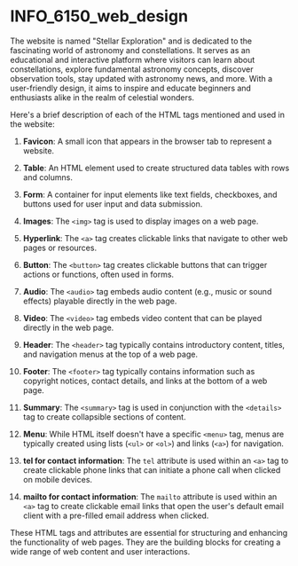 # INFO_6150_web_design
The website is named "Stellar Exploration" and is dedicated to the fascinating world of astronomy and constellations. It serves as an educational and interactive platform where visitors can learn about constellations, explore fundamental astronomy concepts, discover observation tools, stay updated with astronomy news, and more. With a user-friendly design, it aims to inspire and educate beginners and enthusiasts alike in the realm of celestial wonders.

Here's a brief description of each of the HTML tags mentioned and used in the website:

1. **Favicon**: A small icon that appears in the browser tab to represent a website.

2. **Table**: An HTML element used to create structured data tables with rows and columns.

3. **Form**: A container for input elements like text fields, checkboxes, and buttons used for user input and data submission.

4. **Images**: The `<img>` tag is used to display images on a web page.

5. **Hyperlink**: The `<a>` tag creates clickable links that navigate to other web pages or resources.

6. **Button**: The `<button>` tag creates clickable buttons that can trigger actions or functions, often used in forms.

7. **Audio**: The `<audio>` tag embeds audio content (e.g., music or sound effects) playable directly in the web page.

8. **Video**: The `<video>` tag embeds video content that can be played directly in the web page.

9. **Header**: The `<header>` tag typically contains introductory content, titles, and navigation menus at the top of a web page.

10. **Footer**: The `<footer>` tag typically contains information such as copyright notices, contact details, and links at the bottom of a web page.

11. **Summary**: The `<summary>` tag is used in conjunction with the `<details>` tag to create collapsible sections of content.

12. **Menu**: While HTML itself doesn't have a specific `<menu>` tag, menus are typically created using lists (`<ul>` or `<ol>`) and links (`<a>`) for navigation.

13. **tel for contact information**: The `tel` attribute is used within an `<a>` tag to create clickable phone links that can initiate a phone call when clicked on mobile devices.

14. **mailto for contact information**: The `mailto` attribute is used within an `<a>` tag to create clickable email links that open the user's default email client with a pre-filled email address when clicked.

These HTML tags and attributes are essential for structuring and enhancing the functionality of web pages. They are the building blocks for creating a wide range of web content and user interactions.

